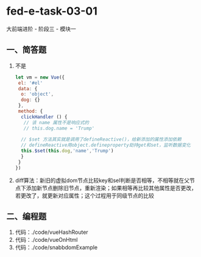# fed-e-task-03-01
大前端进阶 - 阶段三 - 模块一

## 一、简答题

1. 不是

   ```javascript
   let vm = new Vue({
    el: '#el'
    data: {
     o: 'object',
     dog: {}
    },
    method: {
     clickHandler () {
      // 该 name 属性不是响应式的
      // this.dog.name = 'Trump'
     
     // $set 方法其实就是调用了defineReactive()，给新添加的属性添加依赖
     // defineReactive用object.defineproperty劫持get和set，监听数据变化
     this.$set(this.dog,'name','Trump')
     }
    }
   })
   ```

2. diff算法：新旧的虚拟dom节点比较key和sel判断是否相等，不相等就在父节点下添加新节点删除旧节点，重新渲染；如果相等再比较其他属性是否更改，若更改了，就更新对应属性；这个过程用于同级节点的比较

## 二、编程题

1. 代码：./code/vueHashRouter
2. 代码：./code/vueOnHtml
3. 代码：./code/snabbdomExample